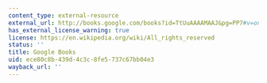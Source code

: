 ```yaml
---
content_type: external-resource
external_url: http://books.google.com/books?id=TtUuAAAAMAAJ&pg=PP7#v=onepage&q&f=false
has_external_license_warning: true
license: https://en.wikipedia.org/wiki/All_rights_reserved
status: ''
title: Google Books
uid: ece80c8b-439d-4c3c-8fe5-737c67bb04e3
wayback_url: ''
---
```

